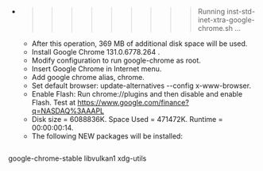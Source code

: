 * >>>>>>>>> Running inst-std-inet-xtra-google-chrome.sh ...
  * After this operation, 369 MB of additional disk space will be used.
  * Install Google Chrome 131.0.6778.264 .
  * Modify configuration to run google-chrome as root.
  * Insert Google Chrome in Internet menu.
  * Add google chrome alias, chrome.
  * Set default browser: update-alternatives --config x-www-browser.
  * Enable Flash: Run chrome://plugins and then disable and enable Flash. Test at https://www.google.com/finance?q=NASDAQ%3AAAPL
  * Disk size = 6088836K. Space Used = 471472K. Runtime = 00:00:00:14.
  * The following NEW packages will be installed:
  ```bash
google-chrome-stable libvulkan1 xdg-utils
  ```
